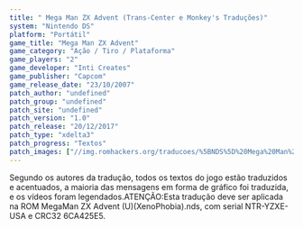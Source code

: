 ```yaml
---
title: " Mega Man ZX Advent (Trans-Center e Monkey's Traduções)"
system: "Nintendo DS"
platform: "Portátil"
game_title: "Mega Man ZX Advent"
game_category: "Ação / Tiro / Plataforma"
game_players: "2"
game_developer: "Inti Creates"
game_publisher: "Capcom"
game_release_date: "23/10/2007"
patch_author: "undefined"
patch_group: "undefined"
patch_site: "undefined"
patch_version: "1.0"
patch_release: "20/12/2017"
patch_type: "xdelta3"
patch_progress: "Textos"
patch_images: ["//img.romhackers.org/traducoes/%5BNDS%5D%20Mega%20Man%20ZX%20Advent%20-%20Trans-Center%20e%20Monkey's%20Tradu%C3%A7%C3%B5es%20-%201.jpg","//img.romhackers.org/traducoes/%5BNDS%5D%20Mega%20Man%20ZX%20Advent%20-%20Trans-Center%20e%20Monkey's%20Tradu%C3%A7%C3%B5es%20-%202.jpg","//img.romhackers.org/traducoes/%5BNDS%5D%20Mega%20Man%20ZX%20Advent%20-%20Trans-Center%20e%20Monkey's%20Tradu%C3%A7%C3%B5es%20-%203.jpg"]
---
```

Segundo os autores da tradução, todos os textos do jogo estão traduzidos e acentuados, a maioria das mensagens em forma de gráfico foi traduzida, e os vídeos foram legendados.ATENÇÃO:Esta tradução deve ser aplicada na ROM MegaMan ZX Advent (U)(XenoPhobia).nds, com serial NTR-YZXE-USA e CRC32 6CA425E5.